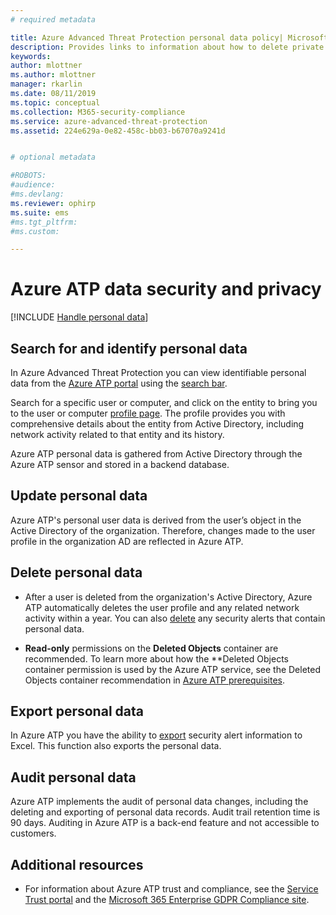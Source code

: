 ```yaml
---
# required metadata

title: Azure Advanced Threat Protection personal data policy| Microsoft Docs
description: Provides links to information about how to delete private information and personal data from Azure ATP.
keywords:
author: mlottner
ms.author: mlottner
manager: rkarlin
ms.date: 08/11/2019
ms.topic: conceptual
ms.collection: M365-security-compliance
ms.service: azure-advanced-threat-protection
ms.assetid: 224e629a-0e82-458c-bb03-b67070a9241d


# optional metadata

#ROBOTS:
#audience:
#ms.devlang:
ms.reviewer: ophirp
ms.suite: ems
#ms.tgt_pltfrm:
#ms.custom:

---
```


# Azure ATP data security and privacy

[!INCLUDE [Handle personal data](../includes/gdpr-intro-sentence.md)]

## Search for and identify personal data 

In Azure Advanced Threat Protection you can view identifiable personal data from the [Azure ATP portal](workspace-portal.md) using the [search bar](workspace-portal.md#search-bar). 

Search for a specific user or computer, and click on the entity to bring you to the user or computer [profile page](entity-profiles.md). The profile provides you with comprehensive details about the entity from Active Directory, including network activity related to that entity and its history.

Azure ATP personal data is gathered from Active Directory through the Azure ATP sensor and stored in a backend database.

## Update personal data 

Azure ATP's personal user data is derived from the user’s object in the Active Directory of the organization. Therefore, changes made to the user profile in the organization AD are reflected in Azure ATP.


## Delete personal data 

- After a user is deleted from the organization's Active Directory, Azure ATP automatically deletes the user profile and any related network activity within a year. You can also [delete](working-with-suspicious-activities.md#review-suspicious-activities-on-the-attack-time-line) any security alerts that contain personal data. 

- **Read-only** permissions on the **Deleted Objects** container are recommended. To learn more about how the **Deleted Objects container permission is used by the Azure ATP service, see the Deleted Objects container recommendation in [Azure ATP prerequisites](https://docs.microsoft.com/azure-advanced-threat-protection/atp-prerequisites#before-you-start).

## Export personal data 

In Azure ATP you have the ability to [export](working-with-suspicious-activities.md#review-suspicious-activities-on-the-attack-time-line) security alert information to Excel. This function also exports the personal data. 
 
## Audit personal data

Azure ATP implements the audit of personal data changes, including the deleting and exporting of personal data records. Audit trail retention time is 90 days. Auditing in Azure ATP is a back-end feature and not accessible to customers.
 
## Additional resources

- For information about Azure ATP trust and compliance, see the [Service Trust portal](https://servicetrust.microsoft.com/ViewPage/GDPRGetStarted) and the [Microsoft 365 Enterprise GDPR Compliance site](https://docs.microsoft.com/microsoft-365/compliance/compliance-solutions-overview).
